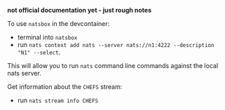 **not official documentation yet - just rough notes**

To use `natsbox` in the devcontainer:

- terminal into `natsbox`
- run `nats context add nats --server nats://n1:4222 --description "N1" --select`.

This will allow you to run `nats` command line commands against the local nats server.

Get information about the `CHEFS` stream:

- run `nats stream info CHEFS`
